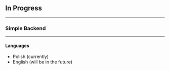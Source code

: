 ## In Progress

---

### Simple Backend

---

#### Languages

- Polish (currently)
- English (will be in the future)
